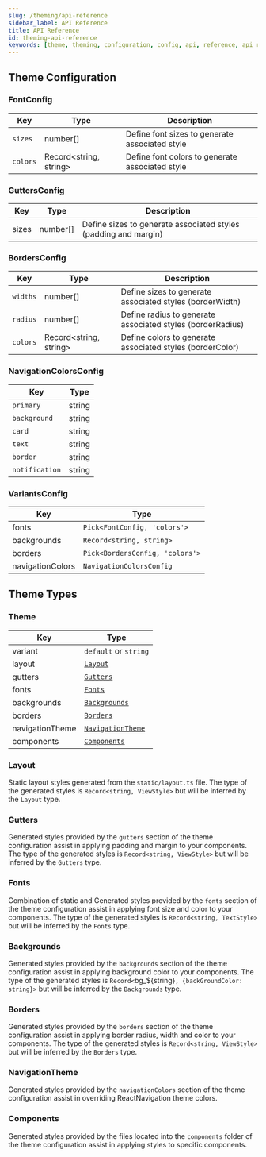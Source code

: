 ```yaml
---
slug: /theming/api-reference
sidebar_label: API Reference
title: API Reference
id: theming-api-reference
keywords: [theme, theming, configuration, config, api, reference, api reference]
---
```


## Theme Configuration

### FontConfig

| Key      | Type                   | Description                                     |
|----------|------------------------|-------------------------------------------------|
| `sizes`  | number[]               | Define font sizes to generate associated style  |
| `colors` | Record<string, string> | Define font colors to generate associated style |

### GuttersConfig

| Key   | Type     | Description                                                      |
|-------|----------|------------------------------------------------------------------|
| sizes | number[] | Define sizes to generate associated styles (padding and margin)  |


### BordersConfig

| Key      | Type                   | Description                                                |
|----------|------------------------|------------------------------------------------------------|
| `widths` | number[]               | Define sizes to generate associated styles (borderWidth)   |
| `radius` | number[]               | Define radius to generate associated styles (borderRadius) |
| `colors` | Record<string, string> | Define colors to generate associated styles (borderColor)  |

### NavigationColorsConfig

| Key            | Type   |
|----------------|--------|
| `primary`      | string |
| `background`   | string |
| `card`         | string |
| `text`         | string |
| `border`       | string |
| `notification` | string |

### VariantsConfig

| Key              | Type                            |
|------------------|---------------------------------|
| fonts            | `Pick<FontConfig, 'colors'>`    |
| backgrounds      | `Record<string, string>`        |
| borders          | `Pick<BordersConfig, 'colors'>` |
| navigationColors | `NavigationColorsConfig`        |

## Theme Types

### Theme

| Key             | Type                                                             |
|-----------------|------------------------------------------------------------------|
| variant         | `default` or `string`                                            |
| layout          | [`Layout`](/docs/theming/api-reference#layout)                   |
| gutters         | [`Gutters`](/docs/theming/api-reference#gutters)                 |
| fonts           | [`Fonts`](/docs/theming/api-reference#fonts)                     |
| backgrounds     | [`Backgrounds`](/docs/theming/api-reference#backgrounds)         |
| borders         | [`Borders`](/docs/theming/api-reference#borders)                 |
| navigationTheme | [`NavigationTheme`](/docs/theming/api-reference#navigationTheme) |
| components      | [`Components`](/docs/theming/api-reference#components)           |

### Layout

Static layout styles generated from the `static/layout.ts` file.
The type of the generated styles is `Record<string, ViewStyle>` but will be inferred by the `Layout` type.

### Gutters

Generated styles provided by the `gutters` section of the theme configuration assist in applying padding and margin to your components.
The type of the generated styles is `Record<string, ViewStyle>` but will be inferred by the `Gutters` type.

### Fonts

Combination of static and Generated styles provided by the `fonts` section of the theme configuration assist in applying font size and color to your components.
The type of the generated styles is `Record<string, TextStyle>` but will be inferred by the `Fonts` type.

### Backgrounds
Generated styles provided by the `backgrounds` section of the theme configuration assist in applying background color to your components.
The type of the generated styles is `Record<`bg_${string}`, {backGroundColor: string}>` but will be inferred by the `Backgrounds` type.

### Borders
Generated styles provided by the `borders` section of the theme configuration assist in applying border radius, width and color to your components.
The type of the generated styles is `Record<string, ViewStyle>` but will be inferred by the `Borders` type.

### NavigationTheme
Generated styles provided by the `navigationColors` section of the theme configuration assist in overriding ReactNavigation theme colors.

### Components
Generated styles provided by the files located into the `components` folder of the theme configuration assist in applying styles to specific components.

